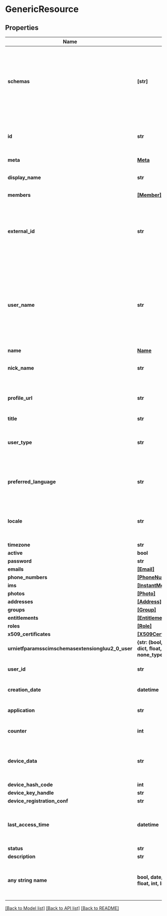 # GenericResource


## Properties
Name | Type | Description | Notes
------------ | ------------- | ------------- | -------------
**schemas** | **[str]** | URIs that are used to indicate the namespaces of the SCIM schemas that define the attributes present in the current structure | [optional] 
**id** | **str** | A unique identifier for a SCIM resource. See section 3.1 of RFC 7643 | [optional] 
**meta** | [**Meta**](Meta.md) |  | [optional] 
**display_name** | **str** | Device name suitable for display to end-users | [optional] 
**members** | [**[Member]**](Member.md) |  | [optional] 
**external_id** | **str** | Identifier of the resource useful from the perspective of the provisioning client. See section 3.1 of RFC 7643 | [optional] 
**user_name** | **str** | Identifier for the user, typically used by the user to directly authenticate (id and externalId are opaque identifiers generally not known by users) | [optional] 
**name** | [**Name**](Name.md) |  | [optional] 
**nick_name** | **str** | Casual way to address the user in real life | [optional] 
**profile_url** | **str** | URI pointing to a location representing the User&#39;s online profile | [optional] 
**title** | **str** |  | [optional] 
**user_type** | **str** | Used to identify the relationship between the organization and the user | [optional] 
**preferred_language** | **str** | Preferred language as used in the Accept-Language HTTP header | [optional] 
**locale** | **str** | Used for purposes of localizing items such as currency and dates | [optional] 
**timezone** | **str** |  | [optional] 
**active** | **bool** |  | [optional] 
**password** | **str** |  | [optional] 
**emails** | [**[Email]**](Email.md) |  | [optional] 
**phone_numbers** | [**[PhoneNumber]**](PhoneNumber.md) |  | [optional] 
**ims** | [**[InstantMessagingAddress]**](InstantMessagingAddress.md) |  | [optional] 
**photos** | [**[Photo]**](Photo.md) |  | [optional] 
**addresses** | [**[Address]**](Address.md) |  | [optional] 
**groups** | [**[Group]**](Group.md) |  | [optional] 
**entitlements** | [**[Entitlement]**](Entitlement.md) |  | [optional] 
**roles** | [**[Role]**](Role.md) |  | [optional] 
**x509_certificates** | [**[X509Certificate]**](X509Certificate.md) |  | [optional] 
**urnietfparamsscimschemasextensiongluu2_0_user** | **{str: (bool, date, datetime, dict, float, int, list, str, none_type)}** | Extended attributes | [optional] 
**user_id** | **str** | Identifies the owner of the enrollment | [optional] 
**creation_date** | **datetime** | Date of enrollment in ISO format | [optional] 
**application** | **str** | Associated U2F application ID | [optional] 
**counter** | **int** | Value used in the Fido 2 endpoints | [optional] 
**device_data** | **str** | A Json representation of low-level attributes of this enrollment | [optional] 
**device_hash_code** | **int** |  | [optional] 
**device_key_handle** | **str** |  | [optional] 
**device_registration_conf** | **str** |  | [optional] 
**last_access_time** | **datetime** | When this device was last used (eg. in order to log into an application) | [optional] 
**status** | **str** |  | [optional] 
**description** | **str** |  | [optional] 
**any string name** | **bool, date, datetime, dict, float, int, list, str, none_type** | any string name can be used but the value must be the correct type | [optional]

[[Back to Model list]](../README.md#documentation-for-models) [[Back to API list]](../README.md#documentation-for-api-endpoints) [[Back to README]](../README.md)


